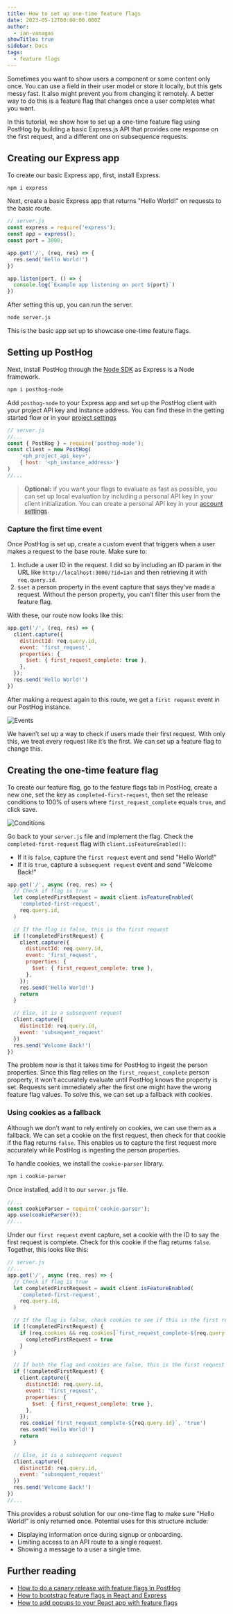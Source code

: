 ```yaml
---
title: How to set up one-time feature flags
date: 2023-05-12T00:00:00.000Z
author:
  - ian-vanagas
showTitle: true
sidebar: Docs
tags:
  - feature flags
---
```


Sometimes you want to show users a component or some content only once. You can use a field in their user model or store it locally, but this gets messy fast. It also might prevent you from changing it remotely. A better way to do this is a feature flag that changes once a user completes what you want.

In this tutorial, we show how to set up a one-time feature flag using PostHog by building a basic Express.js API that provides one response on the first request, and a different one on subsequence requests.

## Creating our Express app

To create our basic Express app, first, install Express.

```bash
npm i express
```

Next, create a basic Express app that returns "Hello World!" on requests to the basic route.

```js
// server.js
const express = require('express');
const app = express();
const port = 3000;

app.get('/', (req, res) => {
  res.send('Hello World!')
})

app.listen(port, () => {
  console.log(`Example app listening on port ${port}`)
})
```

After setting this up, you can run the server.

```bash
node server.js
```

This is the basic app set up to showcase one-time feature flags.

## Setting up PostHog

Next, install PostHog through the [Node SDK](/docs/libraries/node) as Express is a Node framework.

```bash
npm i posthog-node
```

Add `posthog-node` to your Express app and set up the PostHog client with your project API key and instance address. You can find these in the getting started flow or in your [project settings](https://app.posthog.com/project/settings)

```js
// server.js
//...
const { PostHog } = require('posthog-node');
const client = new PostHog(
    '<ph_project_api_key>',
    { host: '<ph_instance_address>'}
)
//...
```

> **Optional:** if you want your flags to evaluate as fast as possible, you can set up local evaluation by including a personal API key in your client initialization. You can create a personal API key in your [account settings](https://app.posthog.com/me/settings).

### Capture the first time event

Once PostHog is set up, create a custom event that triggers when a user makes a request to the base route. Make sure to:

1. Include a user ID in the request. I did so by including an ID param in the URL like `http://localhost:3000/?id=ian` and then retrieving it with `req.query.id`.
2. `$set` a person property in the event capture that says they’ve made a request. Without the person property, you can’t filter this user from the feature flag.

With these, our route now looks like this:

```js
app.get('/', (req, res) => {
  client.capture({
    distinctId: req.query.id,
    event: 'first_request',
    properties: {
      $set: { first_request_complete: true },
    },
  });
  res.send('Hello World!')
})
```

After making a request again to this route, we get a `first request` event in our PostHog instance. 

![Events](https://res.cloudinary.com/dmukukwp6/image/upload/v1710055416/posthog.com/contents/images/tutorials/one-time-feature-flags/event.png)

We haven’t set up a way to check if users made their first request. With only this, we treat every request like it’s the first. We can set up a feature flag to change this.

## Creating the one-time feature flag

To create our feature flag, go to the feature flags tab in PostHog, create a new one, set the key as `completed-first-request`, then set the release conditions to 100% of users where `first_request_complete` equals `true`, and click save.

![Conditions](https://res.cloudinary.com/dmukukwp6/image/upload/v1710055416/posthog.com/contents/images/tutorials/one-time-feature-flags/condition.png)

Go back to your `server.js` file and implement the flag. Check the `completed-first-request` flag with `client.isFeatureEnabled()`:

- If it is `false`, capture the `first request` event and send "Hello World!"
- If it is `true`, capture a `subsequent request` event and send "Welcome Back!"

```js
app.get('/', async (req, res) => {
  // Check if flag is true
  let completedFirstRequest = await client.isFeatureEnabled(
    'completed-first-request',
    req.query.id,
  )

  // If the flag is false, this is the first request
  if (!completedFirstRequest) {
    client.capture({
      distinctId: req.query.id,
      event: 'first_request',
      properties: {
        $set: { first_request_complete: true },
      },
    });
    res.send('Hello World!')
    return
  }

  // Else, it is a subsequent request
  client.capture({
    distinctId: req.query.id,
    event: 'subsequent_request'
  })
  res.send('Welcome Back!')
})
```

The problem now is that it takes time for PostHog to ingest the person properties. Since this flag relies on the `first_request_complete` person property, it won’t accurately evaluate until PostHog knows the property is set. Requests sent immediately after the first one might have the wrong feature flag values. To solve this, we can set up a fallback with cookies.

### Using cookies as a fallback

Although we don’t want to rely entirely on cookies, we can use them as a fallback. We can set a cookie on the first request, then check for that cookie if the flag returns `false`. This enables us to capture the first request more accurately while PostHog is ingesting the person properties.

To handle cookies, we install the `cookie-parser` library.

```bash
npm i cookie-parser
```

Once installed, add it to our `server.js` file.

```js
//...
const cookieParser = require('cookie-parser');
app.use(cookieParser());
//...
```

Under our `first request` event capture, set a cookie with the ID to say the first request is complete. Check for this cookie if the flag returns `false`. Together, this looks like this:

```js
// server.js
//...
app.get('/', async (req, res) => {
  // Check if flag is true
  let completedFirstRequest = await client.isFeatureEnabled(
    'completed-first-request',
    req.query.id,
  )

  // If the flag is false, check cookies to see if this is the first request
  if (!completedFirstRequest) {
    if (req.cookies && req.cookies[`first_request_complete-${req.query.id}`] == 'true') {
      completedFirstRequest = true
    }
  }

  // If both the flag and cookies are false, this is the first request
  if (!completedFirstRequest) {
    client.capture({
      distinctId: req.query.id,
      event: 'first_request',
      properties: {
        $set: { first_request_complete: true },
      },
    });
    res.cookie(`first_request_complete-${req.query.id}`, 'true')
    res.send('Hello World!')
    return
  }

  // Else, it is a subsequent request
  client.capture({
    distinctId: req.query.id,
    event: 'subsequent_request'
  })
  res.send('Welcome Back!')
})
//...
```

This provides a robust solution for our one-time flag to make sure "Hello World!" is only returned once. Potential uses for this structure include:

- Displaying information once during signup or onboarding.
- Limiting access to an API route to a single request.
- Showing a message to a user a single time.

## Further reading

- [How to do a canary release with feature flags in PostHog](/tutorials/canary-release)
- [How to bootstrap feature flags in React and Express](/tutorials/bootstrap-feature-flags-react)
- [How to add popups to your React app with feature flags](/tutorials/react-popups)
